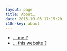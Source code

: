 ```yaml
---
layout: page
title: About…
date: 2015-10-05 17:15:20
i18n-key: about
---
```


* [… me ?](/en/about/me/)
* [… this website ?](/en/about/website/)
